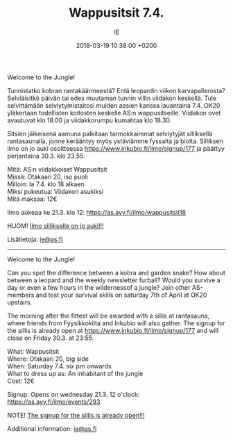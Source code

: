 ﻿---
layout: post
title: "Wappusitsit 7.4."
date: 2018-03-19 10:38:00 +0200
language: fin
author: IE
categories: AS tapahtumat
---
Welcome to the Jungle!

Tunnistatko kobran rantakäärmeestä? Entä leopardin viikon karvapallerosta? Selviäisitkö päivän tai edes muutaman tunnin villin viidakon keskellä. Tule selvittämään selviytymistaitosi muiden aasien kanssa lauantaina 7.4. OK20 yläkertaan todellisten koitosten keskelle AS:n wappusitseille. Viidakon ovet avautuvat klo 18.00 ja viidakkorumpu kumahtaa klo 18.30.

Sitsien jälkeisenä aamuna palkitaan tarmokkaimmat selviytyjät silliksellä rantasaunalla, jonne kerääntyy myös ystäviämme fyssalta ja biolta. Silliksen ilmo on jo auki osoitteessa <https://www.inkubio.fi/ilmo/signup/177> ja päättyy perjantaina 30.3. klo 23.55.

Mitä: AS:n viidakkoiset Wappusitsit<br>
Missä: Otakaari 20, iso puoli<br>
Milloin: la 7.4. klo 18 alkaen<br>
Miksi pukeutua: Viidakon asukiksi<br>
Mitä maksaa: 12€

Ilmo aukeaa ke 21.3. klo 12: <https://as.ayy.fi/ilmo/wappusitsit18>

HUOM!  [Ilmo sillikselle on jo auki!!!](https://www.inkubio.fi/ilmo/signup/177)

Lisätietoja: ie@as.fi

---


Welcome to the Jungle!

Can you spot the difference between a kobra and garden snake? How about between a leopard and the weekly newsletter furball? Would you survive a day or even a few hours in the wildernessof a jungle? Join other AS-members and test your survival skills on saturday 7th of April at OK20 upstairs.

The morning after the fittest will be awarded with a sillis at rantasauna, where friends from Fyysikkokilta and Inkubio will also gather. The signup for the sillis is already open at <https://www.inkubio.fi/ilmo/signup/177> and will close on Friday 30.3. at 23:55.

What: Wappusitsit<br>
Where: Otakaari 20, big side<br>
When: Saturday 7.4. six pm onwards<br>
What to dress up as: An inhabitant of the jungle<br>
Cost: 12€

Signup: Opens on wednesday 21.3. 12 o'clock: <https://as.ayy.fi/ilmo/events/293>

NOTE! [The signup for the sillis is already open!!!](https://www.inkubio.fi/ilmo/signup/177)

Additional information: ie@as.fi

